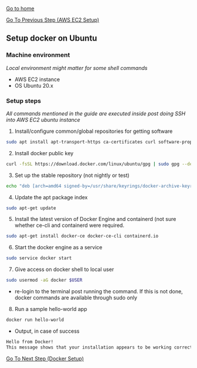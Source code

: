 [Go to home](/learning-cloud-k8s)

[Go To Previous Step (AWS EC2 Setup)](/learning-cloud-k8s/aws-ec2-setup)
## Setup docker on Ubuntu
### Machine environment
*Local environment might matter for some shell commands*
   - AWS EC2 instance
   - OS Ubuntu 20.x

### Setup steps
*All commands mentioned in the guide are executed inside post doing SSH into AWS EC2 ubuntu instance*

1. Install/configure common/global repositories for getting software
```bash
sudo apt install apt-transport-https ca-certificates curl software-properties-common
```
2. Install docker public key
```bash
curl -fsSL https://download.docker.com/linux/ubuntu/gpg | sudo gpg --dearmor -o /usr/share/keyrings/docker-archive-keyring.gpg
```
3. Set up the stable repository (not nightly or test)
```bash
echo "deb [arch=amd64 signed-by=/usr/share/keyrings/docker-archive-keyring.gpg] https://download.docker.com/linux/ubuntu $(lsb_release -cs) stable" | sudo tee /etc/apt/sources.list.d/docker.list > /dev/null
```
4. Update the apt package index
```bash
sudo apt-get update
```
5. Install the latest version of Docker Engine and containerd (not sure whether ce-cli and containerd were required.
```bash
sudo apt-get install docker-ce docker-ce-cli containerd.io
```
6. Start the docker engine as a service
```bash
sudo service docker start
```
7. Give access on docker shell to local user
```bash
sudo usermod -aG docker $USER
```
   - re-login to the terminal post running the command. If this is not done, docker commands are available through sudo only
8. Run a sample hello-world app
```bash
docker run hello-world
```
   - Output, in case of success
```bash
Hello from Docker!
This message shows that your installation appears to be working correctly.
```

[Go To Next Step (Docker Setup)](/learning-cloud-k8s/docker-setup)
